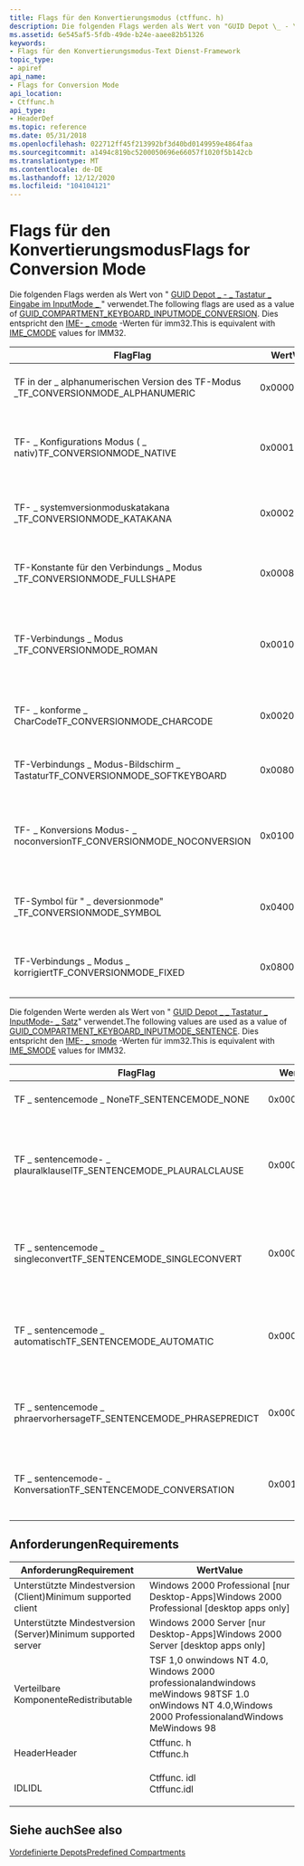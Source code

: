 ```yaml
---
title: Flags für den Konvertierungsmodus (ctffunc. h)
description: Die folgenden Flags werden als Wert von "GUID Depot \_ - \_ Tastatur \_ Eingabe im InputMode" verwendet \_ . Dies entspricht den IME- \_ cmode-Werten für imm32.
ms.assetid: 6e545af5-5fdb-49de-b24e-aaee82b51326
keywords:
- Flags für den Konvertierungsmodus-Text Dienst-Framework
topic_type:
- apiref
api_name:
- Flags for Conversion Mode
api_location:
- Ctffunc.h
api_type:
- HeaderDef
ms.topic: reference
ms.date: 05/31/2018
ms.openlocfilehash: 022712ff45f213992bf3d40bd0149959e4864faa
ms.sourcegitcommit: a1494c819bc5200050696e66057f1020f5b142cb
ms.translationtype: MT
ms.contentlocale: de-DE
ms.lasthandoff: 12/12/2020
ms.locfileid: "104104121"
---
```

# <a name="flags-for-conversion-mode"></a><span data-ttu-id="ed0ab-105">Flags für den Konvertierungsmodus</span><span class="sxs-lookup"><span data-stu-id="ed0ab-105">Flags for Conversion Mode</span></span>

<span data-ttu-id="ed0ab-106">Die folgenden Flags werden als Wert von " [GUID Depot \_ - \_ Tastatur \_ Eingabe im InputMode \_ ](predefined-compartments.md)" verwendet.</span><span class="sxs-lookup"><span data-stu-id="ed0ab-106">The following flags are used as a value of [GUID\_COMPARTMENT\_KEYBOARD\_INPUTMODE\_CONVERSION](predefined-compartments.md).</span></span> <span data-ttu-id="ed0ab-107">Dies entspricht den [IME- \_ cmode](../intl/ime-conversion-mode-values.md) -Werten für imm32.</span><span class="sxs-lookup"><span data-stu-id="ed0ab-107">This is equivalent with [IME\_CMODE](../intl/ime-conversion-mode-values.md) values for IMM32.</span></span>



| <span data-ttu-id="ed0ab-108">Flag</span><span class="sxs-lookup"><span data-stu-id="ed0ab-108">Flag</span></span>                             | <span data-ttu-id="ed0ab-109">Wert</span><span class="sxs-lookup"><span data-stu-id="ed0ab-109">Value</span></span>  | <span data-ttu-id="ed0ab-110">BESCHREIBUNG</span><span class="sxs-lookup"><span data-stu-id="ed0ab-110">Description</span></span>                                                     |
|----------------------------------|--------|-----------------------------------------------------------------|
| <span data-ttu-id="ed0ab-111">TF in der \_ alphanumerischen Version des TF-Modus \_</span><span class="sxs-lookup"><span data-stu-id="ed0ab-111">TF\_CONVERSIONMODE\_ALPHANUMERIC</span></span> | <span data-ttu-id="ed0ab-112">0x0000</span><span class="sxs-lookup"><span data-stu-id="ed0ab-112">0x0000</span></span> | <span data-ttu-id="ed0ab-113">Auf 1 festgelegt, wenn alphanumerischer Modus.</span><span class="sxs-lookup"><span data-stu-id="ed0ab-113">Set to 1 if ALPHANUMERIC mode.</span></span>                                  |
| <span data-ttu-id="ed0ab-114">TF- \_ Konfigurations Modus ( \_ nativ)</span><span class="sxs-lookup"><span data-stu-id="ed0ab-114">TF\_CONVERSIONMODE\_NATIVE</span></span>       | <span data-ttu-id="ed0ab-115">0x0001</span><span class="sxs-lookup"><span data-stu-id="ed0ab-115">0x0001</span></span> | <span data-ttu-id="ed0ab-116">Auf 1 festgelegt, wenn der einheitliche Modus ist; 0 (null), wenn der alphanumerische Modus ist.</span><span class="sxs-lookup"><span data-stu-id="ed0ab-116">Set to 1 if NATIVE mode; 0 if ALPHANUMERIC mode.</span></span>                |
| <span data-ttu-id="ed0ab-117">TF- \_ systemversionmoduskatakana \_</span><span class="sxs-lookup"><span data-stu-id="ed0ab-117">TF\_CONVERSIONMODE\_KATAKANA</span></span>     | <span data-ttu-id="ed0ab-118">0x0002</span><span class="sxs-lookup"><span data-stu-id="ed0ab-118">0x0002</span></span> | <span data-ttu-id="ed0ab-119">Auf 1 festgelegt, wenn Katakana-Modus; 0, wenn der Hiragana-Modus ist.</span><span class="sxs-lookup"><span data-stu-id="ed0ab-119">Set to 1 if KATAKANA mode; 0 if HIRAGANA mode.</span></span>                  |
| <span data-ttu-id="ed0ab-120">TF-Konstante für den Verbindungs \_ Modus \_</span><span class="sxs-lookup"><span data-stu-id="ed0ab-120">TF\_CONVERSIONMODE\_FULLSHAPE</span></span>    | <span data-ttu-id="ed0ab-121">0x0008</span><span class="sxs-lookup"><span data-stu-id="ed0ab-121">0x0008</span></span> | <span data-ttu-id="ed0ab-122">Auf 1 festgelegt, wenn vollständiger Shape-Modus; 0 (null), wenn Halbform Modus.</span><span class="sxs-lookup"><span data-stu-id="ed0ab-122">Set to 1 if full shape mode; 0 if half shape mode.</span></span>              |
| <span data-ttu-id="ed0ab-123">TF-Verbindungs \_ Modus \_</span><span class="sxs-lookup"><span data-stu-id="ed0ab-123">TF\_CONVERSIONMODE\_ROMAN</span></span>        | <span data-ttu-id="ed0ab-124">0x0010</span><span class="sxs-lookup"><span data-stu-id="ed0ab-124">0x0010</span></span> | <span data-ttu-id="ed0ab-125">Auf 1 festgelegt, um die Verarbeitung von Konvertierungen durch IME zu verhindern. 0, wenn nicht.</span><span class="sxs-lookup"><span data-stu-id="ed0ab-125">Set to 1 to prevent processing of conversions by IME; 0 if not.</span></span> |
| <span data-ttu-id="ed0ab-126">TF- \_ konforme \_ CharCode</span><span class="sxs-lookup"><span data-stu-id="ed0ab-126">TF\_CONVERSIONMODE\_CHARCODE</span></span>     | <span data-ttu-id="ed0ab-127">0x0020</span><span class="sxs-lookup"><span data-stu-id="ed0ab-127">0x0020</span></span> | <span data-ttu-id="ed0ab-128">Auf 1 festgelegt, wenn Zeichencode Eingabemodus; 0, wenn nicht.</span><span class="sxs-lookup"><span data-stu-id="ed0ab-128">Set to 1 if character code input mode; 0 if not.</span></span>                |
| <span data-ttu-id="ed0ab-129">TF-Verbindungs \_ Modus-Bildschirm \_ Tastatur</span><span class="sxs-lookup"><span data-stu-id="ed0ab-129">TF\_CONVERSIONMODE\_SOFTKEYBOARD</span></span> | <span data-ttu-id="ed0ab-130">0x0080</span><span class="sxs-lookup"><span data-stu-id="ed0ab-130">0x0080</span></span> | <span data-ttu-id="ed0ab-131">Auf 1 festgelegt, wenn weicher Tastaturmodus 0, wenn nicht.</span><span class="sxs-lookup"><span data-stu-id="ed0ab-131">Set to 1 if Soft Keyboard mode; 0 if not.</span></span>                       |
| <span data-ttu-id="ed0ab-132">TF- \_ Konversions Modus- \_ noconversion</span><span class="sxs-lookup"><span data-stu-id="ed0ab-132">TF\_CONVERSIONMODE\_NOCONVERSION</span></span> | <span data-ttu-id="ed0ab-133">0x0100</span><span class="sxs-lookup"><span data-stu-id="ed0ab-133">0x0100</span></span> | <span data-ttu-id="ed0ab-134">Auf 1 festgelegt, um die Verarbeitung von Konvertierungen durch IME zu verhindern. 0, wenn nicht.</span><span class="sxs-lookup"><span data-stu-id="ed0ab-134">Set to 1 to prevent processing of conversions by IME; 0 if not.</span></span> |
| <span data-ttu-id="ed0ab-135">TF-Symbol für " \_ deversionmode" \_</span><span class="sxs-lookup"><span data-stu-id="ed0ab-135">TF\_CONVERSIONMODE\_SYMBOL</span></span>       | <span data-ttu-id="ed0ab-136">0x0400</span><span class="sxs-lookup"><span data-stu-id="ed0ab-136">0x0400</span></span> | <span data-ttu-id="ed0ab-137">Auf 1 festgelegt, wenn der Modus für die Symbol Konvertierung 0, wenn nicht.</span><span class="sxs-lookup"><span data-stu-id="ed0ab-137">Set to 1 if SYMBOL conversion mode; 0 if not.</span></span>                   |
| <span data-ttu-id="ed0ab-138">TF-Verbindungs \_ Modus \_ korrigiert</span><span class="sxs-lookup"><span data-stu-id="ed0ab-138">TF\_CONVERSIONMODE\_FIXED</span></span>        | <span data-ttu-id="ed0ab-139">0x0800</span><span class="sxs-lookup"><span data-stu-id="ed0ab-139">0x0800</span></span> | <span data-ttu-id="ed0ab-140">Auf 1 festgelegt, wenn fester Konvertierungsmodus; 0, wenn nicht.</span><span class="sxs-lookup"><span data-stu-id="ed0ab-140">Set to 1 if fixed conversion mode; 0 if not.</span></span>                    |



 

<span data-ttu-id="ed0ab-141">Die folgenden Werte werden als Wert von " [GUID Depot \_ \_ Tastatur \_ InputMode- \_ Satz](predefined-compartments.md)" verwendet.</span><span class="sxs-lookup"><span data-stu-id="ed0ab-141">The following values are used as a value of [GUID\_COMPARTMENT\_KEYBOARD\_INPUTMODE\_SENTENCE](predefined-compartments.md).</span></span> <span data-ttu-id="ed0ab-142">Dies entspricht den [IME- \_ smode](../intl/ime-composition-string-values.md) -Werten für imm32.</span><span class="sxs-lookup"><span data-stu-id="ed0ab-142">This is equivalent with [IME\_SMODE](../intl/ime-composition-string-values.md) values for IMM32.</span></span>



| <span data-ttu-id="ed0ab-143">Flag</span><span class="sxs-lookup"><span data-stu-id="ed0ab-143">Flag</span></span>                            | <span data-ttu-id="ed0ab-144">Wert</span><span class="sxs-lookup"><span data-stu-id="ed0ab-144">Value</span></span>  | <span data-ttu-id="ed0ab-145">BESCHREIBUNG</span><span class="sxs-lookup"><span data-stu-id="ed0ab-145">Description</span></span>                                                                |
|---------------------------------|--------|----------------------------------------------------------------------------|
| <span data-ttu-id="ed0ab-146">TF \_ sentencemode \_ None</span><span class="sxs-lookup"><span data-stu-id="ed0ab-146">TF\_SENTENCEMODE\_NONE</span></span>          | <span data-ttu-id="ed0ab-147">0x0000</span><span class="sxs-lookup"><span data-stu-id="ed0ab-147">0x0000</span></span> | <span data-ttu-id="ed0ab-148">Keine Informationen für einen Satz.</span><span class="sxs-lookup"><span data-stu-id="ed0ab-148">No information for sentence.</span></span>                                               |
| <span data-ttu-id="ed0ab-149">TF \_ sentencemode- \_ plauralklausel</span><span class="sxs-lookup"><span data-stu-id="ed0ab-149">TF\_SENTENCEMODE\_PLAURALCLAUSE</span></span> | <span data-ttu-id="ed0ab-150">0x0001</span><span class="sxs-lookup"><span data-stu-id="ed0ab-150">0x0001</span></span> | <span data-ttu-id="ed0ab-151">Der IME verwendet die Plural-klauselinformationen, um die Konvertierungs Verarbeitung auszuführen.</span><span class="sxs-lookup"><span data-stu-id="ed0ab-151">The IME uses plural clause information to carry out conversion processing.</span></span> |
| <span data-ttu-id="ed0ab-152">TF \_ sentencemode \_ singleconvert</span><span class="sxs-lookup"><span data-stu-id="ed0ab-152">TF\_SENTENCEMODE\_SINGLECONVERT</span></span> | <span data-ttu-id="ed0ab-153">0x0002</span><span class="sxs-lookup"><span data-stu-id="ed0ab-153">0x0002</span></span> | <span data-ttu-id="ed0ab-154">Der IME führt die Konvertierungs Verarbeitung im Einzelzeichen Modus aus.</span><span class="sxs-lookup"><span data-stu-id="ed0ab-154">The IME carries out conversion processing in single-character mode.</span></span>        |
| <span data-ttu-id="ed0ab-155">TF \_ sentencemode \_ automatisch</span><span class="sxs-lookup"><span data-stu-id="ed0ab-155">TF\_SENTENCEMODE\_AUTOMATIC</span></span>     | <span data-ttu-id="ed0ab-156">0x0004</span><span class="sxs-lookup"><span data-stu-id="ed0ab-156">0x0004</span></span> | <span data-ttu-id="ed0ab-157">Der IME führt die Konvertierungs Verarbeitung im automatischen Modus aus.</span><span class="sxs-lookup"><span data-stu-id="ed0ab-157">The IME carries out conversion processing in automatic mode.</span></span>               |
| <span data-ttu-id="ed0ab-158">TF \_ sentencemode \_ phraervorhersage</span><span class="sxs-lookup"><span data-stu-id="ed0ab-158">TF\_SENTENCEMODE\_PHRASEPREDICT</span></span> | <span data-ttu-id="ed0ab-159">0x0008</span><span class="sxs-lookup"><span data-stu-id="ed0ab-159">0x0008</span></span> | <span data-ttu-id="ed0ab-160">Der IME verwendet Ausdrucks Informationen, um das nächste Zeichen vorherzusagen.</span><span class="sxs-lookup"><span data-stu-id="ed0ab-160">The IME uses phrase information to predict the next character.</span></span>             |
| <span data-ttu-id="ed0ab-161">TF \_ sentencemode- \_ Konversation</span><span class="sxs-lookup"><span data-stu-id="ed0ab-161">TF\_SENTENCEMODE\_CONVERSATION</span></span>  | <span data-ttu-id="ed0ab-162">0x0010</span><span class="sxs-lookup"><span data-stu-id="ed0ab-162">0x0010</span></span> | <span data-ttu-id="ed0ab-163">Der IME verwendet den Konversationsmodus.</span><span class="sxs-lookup"><span data-stu-id="ed0ab-163">The IME uses conversation mode.</span></span> <span data-ttu-id="ed0ab-164">Dies ist nützlich für Chat Anwendungen.</span><span class="sxs-lookup"><span data-stu-id="ed0ab-164">This is useful for chat applications.</span></span>      |



 

## <a name="requirements"></a><span data-ttu-id="ed0ab-165">Anforderungen</span><span class="sxs-lookup"><span data-stu-id="ed0ab-165">Requirements</span></span>



| <span data-ttu-id="ed0ab-166">Anforderung</span><span class="sxs-lookup"><span data-stu-id="ed0ab-166">Requirement</span></span> | <span data-ttu-id="ed0ab-167">Wert</span><span class="sxs-lookup"><span data-stu-id="ed0ab-167">Value</span></span> |
|-------------------------------------|----------------------------------------------------------------------------------------|
| <span data-ttu-id="ed0ab-168">Unterstützte Mindestversion (Client)</span><span class="sxs-lookup"><span data-stu-id="ed0ab-168">Minimum supported client</span></span><br/> | <span data-ttu-id="ed0ab-169">Windows 2000 Professional \[nur Desktop-Apps\]</span><span class="sxs-lookup"><span data-stu-id="ed0ab-169">Windows 2000 Professional \[desktop apps only\]</span></span><br/>                             |
| <span data-ttu-id="ed0ab-170">Unterstützte Mindestversion (Server)</span><span class="sxs-lookup"><span data-stu-id="ed0ab-170">Minimum supported server</span></span><br/> | <span data-ttu-id="ed0ab-171">Windows 2000 Server \[nur Desktop-Apps\]</span><span class="sxs-lookup"><span data-stu-id="ed0ab-171">Windows 2000 Server \[desktop apps only\]</span></span><br/>                                   |
| <span data-ttu-id="ed0ab-172">Verteilbare Komponente</span><span class="sxs-lookup"><span data-stu-id="ed0ab-172">Redistributable</span></span><br/>          | <span data-ttu-id="ed0ab-173">TSF 1,0 onwindows NT 4.0, Windows 2000 professionalandwindows meWindows 98</span><span class="sxs-lookup"><span data-stu-id="ed0ab-173">TSF 1.0 onWindows NT 4.0,Windows 2000 ProfessionalandWindows MeWindows 98</span></span><br/>   |
| <span data-ttu-id="ed0ab-174">Header</span><span class="sxs-lookup"><span data-stu-id="ed0ab-174">Header</span></span><br/>                   | <dl> <span data-ttu-id="ed0ab-175"><dt>Ctffunc. h</dt></span><span class="sxs-lookup"><span data-stu-id="ed0ab-175"><dt>Ctffunc.h</dt></span></span> </dl>   |
| <span data-ttu-id="ed0ab-176">IDL</span><span class="sxs-lookup"><span data-stu-id="ed0ab-176">IDL</span></span><br/>                      | <dl> <span data-ttu-id="ed0ab-177"><dt>Ctffunc. idl</dt></span><span class="sxs-lookup"><span data-stu-id="ed0ab-177"><dt>Ctffunc.idl</dt></span></span> </dl> |



## <a name="see-also"></a><span data-ttu-id="ed0ab-178">Siehe auch</span><span class="sxs-lookup"><span data-stu-id="ed0ab-178">See also</span></span>

<dl> <dt>

[<span data-ttu-id="ed0ab-179">Vordefinierte Depots</span><span class="sxs-lookup"><span data-stu-id="ed0ab-179">Predefined Compartments</span></span>](predefined-compartments.md)
</dt> </dl>

 

